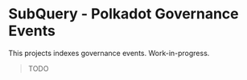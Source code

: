 # SubQuery - Polkadot Governance Events

This projects indexes governance events. Work-in-progress.

> TODO
